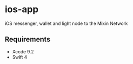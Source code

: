 # ios-app
iOS messenger, wallet and light node to the Mixin Network

## Requirements

- Xcode 9.2
- Swift 4
